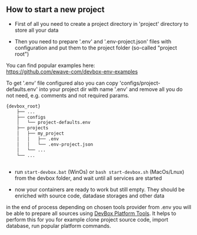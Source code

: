 ## How to start a new project

- First of all you need to create a project directory in 'project' directory to store all your data

- Then you need to prepare '.env' and '.env-project.json' files with configuration and put them to the project folder (so-called "project root")

You can find popular examples here:   
https://github.com/ewave-com/devbox-env-examples

To get '.env' file configured also you can copy 'configs/project-defaults.env' into your project dir with name '.env' 
and remove all you do not need, e.g. comments and not required params.

```bash
{devbox_root}
    ├── ...
    ├── configs
    │   └── project-defaults.env
    ├── projects
    │   ├── my_project
    │   │   ├── .env
    │   │   └── .env-project.json
    │   └── ... 
    └── ...
       
```
- run `start-devbox.bat` (WinOs) or `bash start-devbox.sh` (MacOs/Lnux) from the devbox folder, and wait until all services are started

- now your containers are ready to work but still empty. They should be enriched with source code, datadase storages and other data
  
in the end of process depending on chosen tools provider from .env you will be able to prepare all sources using [DevBox Platform Tools](platform_tools.md). It helps to perform this for you for example clone project source code, import database, run popular platform commands.
